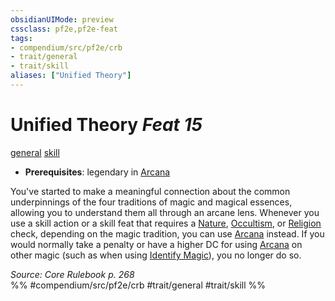 ```yaml
---
obsidianUIMode: preview
cssclass: pf2e,pf2e-feat
tags:
- compendium/src/pf2e/crb
- trait/general
- trait/skill
aliases: ["Unified Theory"]
---
```

# Unified Theory  *Feat 15*  
[general](../../rules/traits/general.md)  [skill](../../rules/traits/skill.md)  

- **Prerequisites**: legendary in [Arcana](../skills.md#Arcana)

You've started to make a meaningful connection about the common underpinnings of the four traditions of magic and magical essences, allowing you to understand them all through an arcane lens. Whenever you use a skill action or a skill feat that requires a [Nature](../skills.md#Nature), [Occultism](../skills.md#Occultism), or [Religion](../skills.md#Religion) check, depending on the magic tradition, you can use [Arcana](../skills.md#Arcana) instead. If you would normally take a penalty or have a higher DC for using [Arcana](../skills.md#Arcana) on other magic (such as when using [Identify Magic](../../rules/actions/identify-magic.md)), you no longer do so.

*Source: Core Rulebook p. 268*  
%% #compendium/src/pf2e/crb #trait/general #trait/skill %%